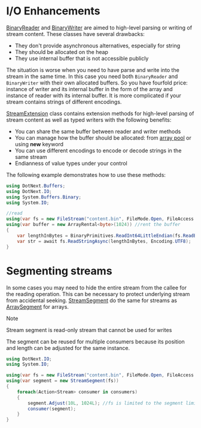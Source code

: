 I/O Enhancements
====
[BinaryReader](https://docs.microsoft.com/en-us/dotnet/api/system.io.binaryreader) and [BinaryWriter](https://docs.microsoft.com/en-us/dotnet/api/system.io.binarywriter) are aimed to high-level parsing or writing of stream content. These classes have several drawbacks:
* They don't provide asynchronous alternatives, especially for string
* They should be allocated on the heap
* They use internal buffer that is not accessible publicly

The situation is worse when you need to have parse and write into the stream in the same time. In this case you need both `BinaryReader` and `BinaryWriter` with their own allocated buffers. So you have fourfold price: instance of writer and its internal buffer in the form of the array and instance of reader with its internal buffer. It is more complicated if your stream contains strings of different encodings.

[StreamExtension](https://sakno.github.io/dotNext/api/DotNext.IO.StreamExtensions.html) class contains extension methods for high-level parsing of stream content as well as typed writers with the following benefits:
* You can share the same buffer between reader and writer methods
* You can manage how the buffer should be allocated: from [array pool](https://docs.microsoft.com/en-us/dotnet/api/system.buffers.arraypool-1) or using **new** keyword
* You can use different encodings to encode or decode strings in the same stream
* Endianness of value types under your control

The following example demonstrates how to use these methods:
```csharp
using DotNext.Buffers;
using DotNext.IO;
using System.Buffers.Binary;
using System.IO;

//read
using(var fs = new FileStream("content.bin", FileMode.Open, FileAccess.Read, FileShare.Read))
using(var buffer = new ArrayRental<byte>(1024)) //rent the buffer
{
    var lengthInBytes = BinaryPrimitives.ReadInt64LittleEndian(fs.ReadBytes(sizeof(long)));
    var str = await fs.ReadStringAsync(lengthInBytes, Encoding.UTF8);
}
```

# Segmenting streams
In some cases you may need to hide the entire stream from the callee for the reading operation. This can be necessary to protect underlying stream from accidental seeking. [StreamSegment](https://sakno.github.io/dotNext/api/DotNext.IO.StreamSegment.html) do the same for streams as [ArraySegment](https://docs.microsoft.com/en-us/dotnet/api/system.arraysegment-1) for arrays.

> [!NOTE]
> Stream segment is read-only stream that cannot be used for writes

The segment can be reused for multiple consumers because its position and length can be adjusted for the same instance.

```csharp
using DotNext.IO;
using System.IO;

using(var fs = new FileStream("content.bin", FileMode.Open, FileAccess.Read, FileShare.Read))
using(var segment = new StreamSegment(fs))
{
    foreach(Action<Stream> consumer in consumers)
    {
        segment.Adjust(10L, 1024L); //fs is limited to the segment limited by the offset of 10 from the beginning of the stream and length of 1024 bytes
        consumer(segment);
    }
}
```
